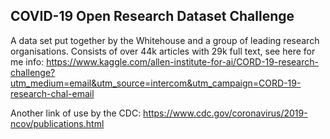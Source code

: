 ## COVID-19 Open Research Dataset Challenge
A data set put together by the Whitehouse and a group of leading research organisations.  Consists of over 44k articles with 29k full text, see here for me info:
https://www.kaggle.com/allen-institute-for-ai/CORD-19-research-challenge?utm_medium=email&utm_source=intercom&utm_campaign=CORD-19-research-chal-email

Another link of use by the CDC:
https://www.cdc.gov/coronavirus/2019-ncov/publications.html
